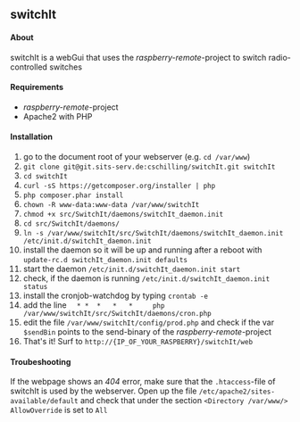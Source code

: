 ## switchIt ##

#### About ####
switchIt is a webGui that uses the *raspberry-remote*-project to switch radio-controlled switches

#### Requirements ####
* *raspberry-remote*-project
* Apache2 with PHP

#### Installation ####
1. go to the document root of your webserver (e.g. `cd /var/www`)
1. `git clone git@git.sits-serv.de:cschilling/switchIt.git switchIt`
1. `cd switchIt`
1. `curl -sS https://getcomposer.org/installer | php`
1. `php composer.phar install`
1. `chown -R www-data:www-data /var/www/switchIt`
1. `chmod +x src/SwitchIt/daemons/switchIt_daemon.init`
1. `cd src/SwitchIt/daemons/`
1. `ln -s /var/www/switchIt/src/SwitchIt/daemons/switchIt_daemon.init /etc/init.d/switchIt_daemon.init`
1. install the daemon so it will be up and running after a reboot with `update-rc.d switchIt_daemon.init defaults`
1. start the daemon `/etc/init.d/switchIt_daemon.init start`
1. check, if the daemon is running `/etc/init.d/switchIt_daemon.init status`
1. install the cronjob-watchdog by typing `crontab -e`
1. add the line `  * *  *   *   *     php /var/www/switchIt/src/SwitchIt/daemons/cron.php`
1. edit the file `/var/www/switchIt/config/prod.php` and check if the var `$sendBin` points to the send-binary of the *raspberry-remote*-project
1. That's it! Surf to `http://{IP_OF_YOUR_RASPBERRY}/switchIt/web`

#### Troubeshooting ####
If the webpage shows an *404* error, make sure that the `.htaccess`-file of switchIt is used by the webserver.
Open up the file `/etc/apache2/sites-available/default` and check that under the section `<Directory /var/www/>` `AllowOverride` is set to `All`